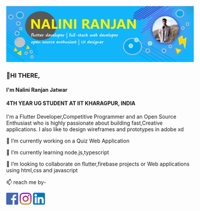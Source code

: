 <img src="gitcover.png" width="800px">
<h3>👋HI THERE,</h3>
<h4>I'm Nalini Ranjan Jatwar</h4>
<h4>4TH YEAR UG STUDENT AT IIT KHARAGPUR, INDIA</h4>
<p>I'm a Flutter Developer,Competitive Programmer and an Open Source Enthusiast who is highly passionate about building fast,Creative applications. I also like to design wireframes and prototypes in adobe xd</p>
<p>🔭 I’m currently working on a Quiz Web Application</p>
<p>🌱 I’m currently learning node.js,typescript</p>
<p>🤝 I’m looking to collaborate on flutter,firebase projects or Web applications using html,css and javascript</p>
<p>📫 reach me by-</p>
<p><a href="https://www.facebook.com/profile.php?id=100009726781584" target="_blank"><img src="facebook.png" height="32px"></a>
<a href="https://www.instagram.com/_nalini.ranjan/?hl=en" target="_blank"><img src="instagram.png" height="32px"></a>
<a href="https://www.linkedin.com/in/nalini-jatwar-23b651147" target="_blank"><img src="linkedin.png" height="32px"></a></p>
<!--
**nalini21/nalini21** is a ✨ _special_ ✨ repository because its `README.md` (this file) appears on your GitHub profile.

Here are some ideas to get you started:

- 🔭 I’m currently working on ...
- 🌱 I’m currently learning ...
- 👯 I’m looking to collaborate on ...
- 🤔 I’m looking for help with ...
- 💬 Ask me about ...
- 📫 How to reach me: ...
- 😄 Pronouns: ...
- ⚡ Fun fact: ...
-->
